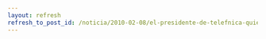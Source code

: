 ```yaml
---
layout: refresh
refresh_to_post_id: /noticia/2010-02-08/el-presidente-de-telefnica-quiere-cobrar-por-el-trabajo-de-los-dems
---
```

